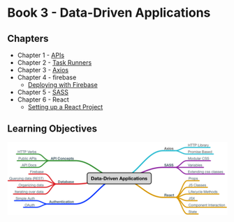 # Book 3 - Data-Driven Applications

## Chapters
* Chapter 1 - [APIs](https://github.com/nss-nightclass-projects/Night-Class-Resources/blob/master/book-3-data-driven-applications/chapters/APIs.md)
* Chapter 2 - [Task Runners](./chapters/task-runners.md)
* Chapter 3 - [Axios](https://github.com/nss-nightclass-projects/Night-Class-Resources/blob/master/book-3-data-driven-applications/chapters/webpack%2Bimages%2Baxios.md)
* Chapter 4 - firebase
    * [Deploying with Firebase](https://github.com/nss-nightclass-projects/Night-Class-Resources/blob/master/book-3-data-driven-applications/chapters/firebase-deploy.md)
* Chapter 5 - [SASS](https://github.com/nss-nightclass-projects/Night-Class-Resources/blob/master/book-3-data-driven-applications/chapters/sass.md)
* Chapter 6 - React
    * [Setting up a React Project](https://github.com/nss-nightclass-projects/Night-Class-Resources/blob/master/book-3-data-driven-applications/chapters/react-setup.md)


## Learning Objectives
![data-driven-apps](./images/data_driven_applications.png)
